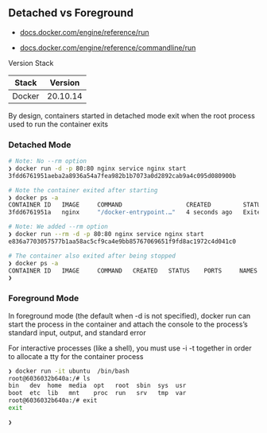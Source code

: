## Detached vs Foreground

- [docs.docker.com/engine/reference/run](https://docs.docker.com/engine/reference/run)

- [docs.docker.com/engine/reference/commandline/run](https://docs.docker.com/engine/reference/commandline/run)

Version Stack

| Stack  | Version  |
|--------|----------|
| Docker | 20.10.14 |

By design, containers started in detached mode exit when the root process used to run the container exits



### Detached Mode

```bash
# Note: No --rm option
❯ docker run -d -p 80:80 nginx service nginx start 
3fdd6761951aeba2a8936a54a7fea982b1b7073a0d2892cab9a4c095d080900b

# Note the container exited after starting
❯ docker ps -a                                    
CONTAINER ID   IMAGE     COMMAND                  CREATED         STATUS                     PORTS     NAMES
3fdd6761951a   nginx     "/docker-entrypoint.…"   4 seconds ago   Exited (0) 4 seconds ago             wonderful_fermi

# Note: We added --rm option
❯ docker run --rm -d -p 80:80 nginx service nginx start
e836a7703057577b1aa58ac5cf9ca4e9bb85767069651f9fd8ac1972c4d041c0

# The container also exited after being stopped
❯ docker ps -a                                         
CONTAINER ID   IMAGE     COMMAND   CREATED   STATUS    PORTS     NAMES
❯ 
```


### Foreground Mode

In foreground mode (the default when -d is not specified), docker run can start the process in the container and attach the console to the process’s standard input, output, and standard error

For interactive processes (like a shell), you must use -i -t together in order to allocate a tty for the container process

```bash
❯ docker run -it ubuntu  /bin/bash              
root@6036032b640a:/# ls
bin   dev  home  media  opt   root  sbin  sys  usr
boot  etc  lib   mnt    proc  run   srv   tmp  var
root@6036032b640a:/# exit
exit

❯ 
```